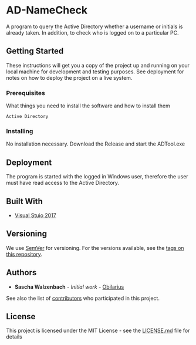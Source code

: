 # AD-NameCheck

A program to query the Active Directory whether a username or initials is already taken. In addition, to check who is logged on to a particular PC.

## Getting Started

These instructions will get you a copy of the project up and running on your local machine for development and testing purposes. See deployment for notes on how to deploy the project on a live system.

### Prerequisites

What things you need to install the software and how to install them

```
Active Directory
```

### Installing

No installation necessary.
Download the Release and start the ADTool.exe

## Deployment

The program is started with the logged in Windows user, therefore the user must have read access to the Active Directory.

## Built With

* [Visual Stuio 2017](https://visualstudio.microsoft.com/de/)


## Versioning

We use [SemVer](http://semver.org/) for versioning. For the versions available, see the [tags on this repository](https://github.com/Obilarius/Arges_AD-NameCheck/tags). 

## Authors

* **Sascha Walzenbach** - *Initial work* - [Obilarius](https://github.com/Obilarius)

See also the list of [contributors](https://github.com/Obilarius/Arges_AD-NameCheck/contributors) who participated in this project.

## License

This project is licensed under the MIT License - see the [LICENSE.md](LICENSE.md) file for details

